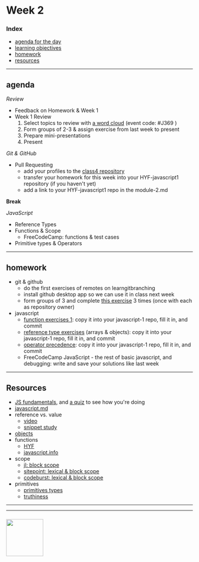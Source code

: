 # Week 2


### Index
* [agenda for the day](#agenda)
* [learning objectives](#learning-objectives)
* [homework](#homework)
* [resources](#resources)

---

## agenda
    
_Review_
* Feedback on Homework & Week 1
* Week 1 Review 
    1. Select topics to review with [a word cloud](https://www.sli.do) (event code: #J369 )
    2. Form groups of 2-3 & assign exercise from last week to present
    3. Prepare mini-presentations
    4. Present

_Git & GitHub_
* Pull Requesting 
    * add your profiles to the [class4 repository](https://github.com/HackYourFutureBEHomework/class4)
    * transfer your homework for this week into your HYF-javascript1 repository (if you haven't yet)
    * add a link to your HYF-javascript1 repo in the module-2.md

__Break__

_JavaScript_
* Reference Types
* Functions & Scope
    * FreeCodeCamp: functions & test cases
* Primitive types & Operators




---

## homework

* git & github
    * do the first exercises of remotes on learngitbranching
    * install github desktop app so we can use it in class next week
    * form groups of 3 and complete [this exercise](https://github.com/colevandersWands/pull-requesting) 3 times (once with each as 
    repository owner)
* javascript
    * [function exercises 1](https://raw.githubusercontent.com/colevandersWands/function-exercises/master/1-functions.md): copy it into your javascript-1 repo, fill it in, and commit
    * [reference type exercises](https://raw.githubusercontent.com/colevandersWands/reference-type-exercises/master/README.md) (arrays & objects): copy it into your javascript-1 repo, fill it in, and commit
    * [operator precedence](https://raw.githubusercontent.com/janke-learning/operator-precedence/master/README.md): copy it into your javascript-1 repo, fill it in, and commit
    * FreeCodeCamp JavaScript - the rest of basic javascript, and debugging: write and save your solutions like last week


---

## Resources

* [JS fundamentals](https://github.com/HackYourFutureBelgium/fundamentals/blob/master/fundamentals/README.md), and [a quiz](https://github.com/HackYourFutureBelgium/fundamentals/blob/master/fundamentals/exercises.md) to see how you're doing
* [javascript.md](./javascript.md)
* reference vs. value 
    * [video](https://www.youtube.com/watch?v=9ooYYRLdg_g)
    * [snippet study](https://github.com/janke-learning/reference-vs-value)
* [objects](https://github.com/HackYourFutureBelgium/fundamentals/blob/master/fundamentals/objects.md) 
* functions
    * [HYF](https://github.com/HackYourFutureBelgium/fundamentals/blob/master/fundamentals/functions.md) 
    * [javascript.info](https://javascript.info/function-basics)
* scope
    * [jl: block scope](https://github.com/janke-learning/block-scope-let-vs-var)
    * [sitepoint: lexical & block scope](https://www.sitepoint.com/demystifying-javascript-variable-scope-hoisting/)
    * [codeburst: lexical & block scope](https://codeburst.io/javascript-learn-understand-scope-f53d6592c726)
* primitives
    * [primitives types](https://github.com/colevandersWands/primitive-types)
    * [truthiness](https://github.com/janke-learning/truthiness/blob/master/README.md)

___
___
### <a href="https://hackyourfuture.be" target="_blank"><img src="https://pbs.twimg.com/profile_images/984474625009741824/Bs_qKx6-_400x400.jpg" width="100" height="100"></img></a>

